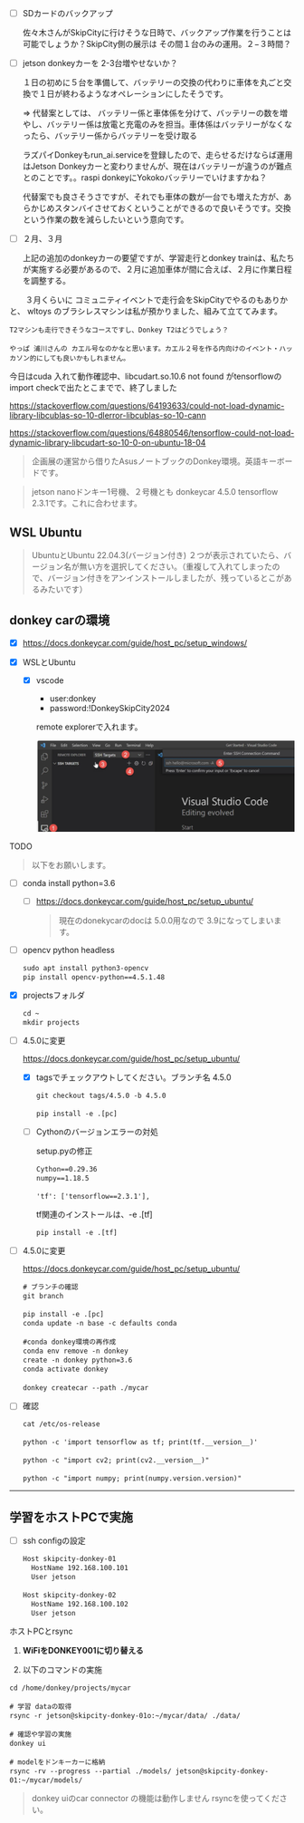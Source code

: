 - [ ] SDカードのバックアップ

    佐々木さんがSkipCityに行けそうな日時で、バックアップ作業を行うことは可能でしょうか？SkipCity側の展示は その間１台のみの運用。２−３時間？

- [ ] jetson donkeyカーを 2-3台増やせないか？

    １日の初めに５台を準備して、バッテリーの交換の代わりに車体を丸ごと交換で１日が終わるようなオペレーションにしたそうです。

    =>
    代替案としては、 バッテリー係と車体係を分けて、バッテリーの数を増やし、バッテリー係は放電と充電のみを担当。車体係はバッテリーがなくなったら、バッテリー係からバッテリーを受け取る

    ラズパイDonkeyもrun_ai.serviceを登録したので、走らせるだけならば運用はJetson Donkeyカーと変わりませんが、現在はバッテリーが違うのが難点とのことです。。raspi donkeyにYokokoバッテリーでいけますかね？

    代替案でも良さそうさですが、それでも車体の数が一台でも増えた方が、あらかじめスタンバイさせておくということができるので良いそうです。交換という作業の数を減らしたいという意向です。


- [ ] ２月、３月

    上記の追加のdonkeyカーの要望ですが、学習走行とdonkey trainは、私たちが実施する必要があるので、２月に追加車体が間に合えば、２月に作業日程を調整する。

　　３月くらいに コミュニティイベントで走行会をSkipCityでやるのもありかと、
    wltoys のブラシレスマシンは私が預かりました、組みて立ててみます。

    T2マシンも走行できそうなコースですし、Donkey T2はどうでしょう？

    やっぱ 浦川さんの カエル号なのかなと思います。カエル２号を作る内向けのイベント・ハッカソン的にしても良いかもしれません。





今日はcuda 入れて動作確認中、libcudart.so.10.6 not found がtensorflowのimport checkで出たとこまでで、終了しました

  https://stackoverflow.com/questions/64193633/could-not-load-dynamic-library-libcublas-so-10-dlerror-libcublas-so-10-cann

  https://stackoverflow.com/questions/64880546/tensorflow-could-not-load-dynamic-library-libcudart-so-10-0-on-ubuntu-18-04

> 企画展の運営から借りたAsusノートブックのDonkey環境。英語キーボードです。

> jetson nanoドンキー1号機、２号機とも donkeycar 4.5.0 tensorflow 2.3.1です。これに合わせます。

## WSL Ubuntu

> UbuntuとUbuntu 22.04.3(バージョン付き) ２つが表示されていたら、バージョン名が無い方を選択してください。（重複して入れてしまったので、バージョン付きをアンインストールしましたが、残っているとこがあるみたいです）

## donkey carの環境

- [x] https://docs.donkeycar.com/guide/host_pc/setup_windows/

- [x] WSLとUbuntu
  - [x] vscode

    - user:donkey
    - password:!DonkeySkipCity2024

    remote explorerで入れます。

    <img src="./img/2024-01-13-10-51-31.png" width="600">

TODO

> 以下をお願いします。

- [ ] conda install python=3.6


    - [ ] https://docs.donkeycar.com/guide/host_pc/setup_ubuntu/

      > 現在のdonekycarのdocは 5.0.0用なので 3.9になってしまいます。


- [ ] opencv python headless

  ```
  sudo apt install python3-opencv
  pip install opencv-python==4.5.1.48
  ```

- [x] projectsフォルダ

  ```
  cd ~
  mkdir projects
  ```

- [ ] 4.5.0に変更

    https://docs.donkeycar.com/guide/host_pc/setup_ubuntu/

    - [x] tagsでチェックアウトしてください。ブランチ名 4.5.0

      ```
      git checkout tags/4.5.0 -b 4.5.0

      pip install -e .[pc]
      ```

  -  [ ] Cythonのバージョンエラーの対処

      setup.pyの修正

      ```
      Cython==0.29.36
      numpy==1.18.5

      'tf': ['tensorflow==2.3.1'],

      ```

      tf関連のインストールは、-e .[tf]

      ```
      pip install -e .[tf]
      ```

- [ ] 4.5.0に変更

    https://docs.donkeycar.com/guide/host_pc/setup_ubuntu/

    ```
    # ブランチの確認
    git branch

    pip install -e .[pc]
    conda update -n base -c defaults conda

    #conda donkey環境の再作成
    conda env remove -n donkey
    create -n donkey python=3.6
    conda activate donkey
    　
    donkey createcar --path ./mycar
    ```

 - [ ] 確認

    ```
    cat /etc/os-release

    python -c 'import tensorflow as tf; print(tf.__version__)'

    python -c "import cv2; print(cv2.__version__)"

    python -c "import numpy; print(numpy.version.version)"

    ```

----
## 学習をホストPCで実施

- [ ] ssh configの設定

  ```
  Host skipcity-donkey-01
    HostName 192.168.100.101
    User jetson

  Host skipcity-donkey-02
    HostName 192.168.100.102
    User jetson
  ```

ホストPCとrsync

1. **WiFiをDONKEY001に切り替える**

1. 以下のコマンドの実施

  ```
  cd /home/donkey/projects/mycar

  # 学習 dataの取得
  rsync -r jetson@skipcity-donkey-01o:~/mycar/data/ ./data/

  # 確認や学習の実施
  donkey ui

  # modelをドンキーカーに格納
  rsync -rv --progress --partial ./models/ jetson@skipcity-donkey-01:~/mycar/models/

  ```

  > donkey uiのcar connector の機能は動作しません rsyncを使ってください。
